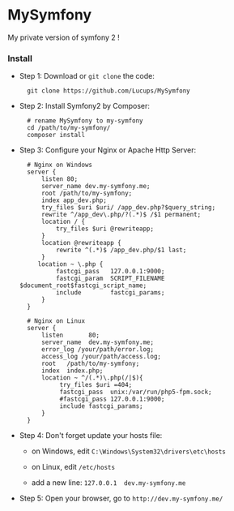 MySymfony
=========

My private version of symfony 2 !

### Install

+ Step 1: Download or `git clone` the code:

        git clone https://github.com/Lucups/MySymfony

+ Step 2: Install Symfony2 by Composer:

        # rename MySymfony to my-symfony
        cd /path/to/my-symfony/
        composer install

+ Step 3: Configure your Nginx or Apache Http Server:

        # Nginx on Windows
        server {
            listen 80;
            server_name dev.my-symfony.me;
            root /path/to/my-symfony;
            index app_dev.php;
            try_files $uri $uri/ /app_dev.php?$query_string;
            rewrite ^/app_dev\.php/?(.*)$ /$1 permanent;
            location / {
                try_files $uri @rewriteapp;
            }
            location @rewriteapp {
                rewrite ^(.*)$ /app_dev.php/$1 last;
            }
           location ~ \.php {
                fastcgi_pass   127.0.0.1:9000;
                fastcgi_param  SCRIPT_FILENAME  $document_root$fastcgi_script_name;
                include        fastcgi_params;
            }
        }

        # Nginx on Linux
        server {
            listen       80;
            server_name  dev.my-symfony.me;
            error_log /your/path/error.log;
            access_log /your/path/access.log;
            root   /path/to/my-symfony;
            index  index.php;
            location ~ ^/(.*)\.php(/|$){
                 try_files $uri =404;
                 fastcgi_pass  unix:/var/run/php5-fpm.sock;
                 #fastcgi_pass 127.0.0.1:9000;
                 include fastcgi_params;
            }
        }

+ Step 4: Don't forget update your hosts file:

    + on Windows, edit `C:\Windows\System32\drivers\etc\hosts`

    + on Linux, edit `/etc/hosts`

    + add a new line: `127.0.0.1  dev.my-symfony.me`

+ Step 5: Open your browser, go to `http://dev.my-symfony.me/`